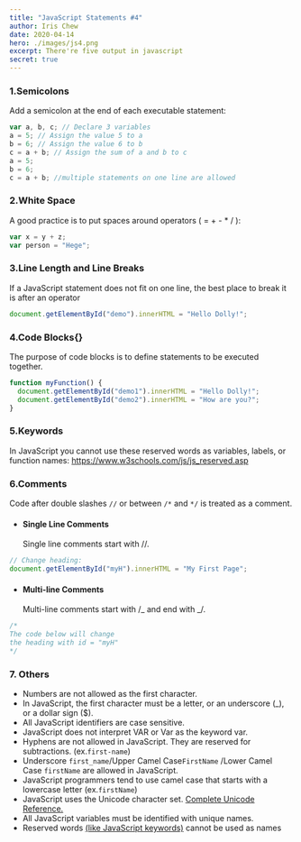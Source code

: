 ```yaml
---
title: "JavaScript Statements #4"
author: Iris Chew
date: 2020-04-14
hero: ./images/js4.png
excerpt: There're five output in javascript
secret: true
---
```


### 1.Semicolons

Add a semicolon at the end of each executable statement:

```javascript
var a, b, c; // Declare 3 variables
a = 5; // Assign the value 5 to a
b = 6; // Assign the value 6 to b
c = a + b; // Assign the sum of a and b to c
a = 5;
b = 6;
c = a + b; //multiple statements on one line are allowed
```

### 2.White Space

A good practice is to put spaces around operators ( = + - \* / ):

```javascript
var x = y + z;
var person = "Hege";
```

### 3.Line Length and Line Breaks

If a JavaScript statement does not fit on one line, the best place to break it is after an operator

```javascript
document.getElementById("demo").innerHTML = "Hello Dolly!";
```

### 4.Code Blocks{}

The purpose of code blocks is to define statements to be executed together.

```javascript
function myFunction() {
  document.getElementById("demo1").innerHTML = "Hello Dolly!";
  document.getElementById("demo2").innerHTML = "How are you?";
}
```

### 5.Keywords

In JavaScript you cannot use these reserved words as variables, labels, or function names:
https://www.w3schools.com/js/js_reserved.asp

### 6.Comments

Code after double slashes `//` or between `/*` and `*/` is treated as a comment.

- #### Single Line Comments
  Single line comments start with //.

```javascript
// Change heading:
document.getElementById("myH").innerHTML = "My First Page";
```

- #### Multi-line Comments
  Multi-line comments start with /_ and end with _/.

```javascript
/*
The code below will change
the heading with id = "myH"
*/
```

### 7. Others

- Numbers are not allowed as the first character.
- In JavaScript, the first character must be a letter, or an underscore (\_), or a dollar sign (\$).
- All JavaScript identifiers are case sensitive.
- JavaScript does not interpret VAR or Var as the keyword var.
- Hyphens are not allowed in JavaScript. They are reserved for subtractions. (ex.`first-name`)
- Underscore `first_name`/Upper Camel Case`FirstName` /Lower Camel Case `firstName` are allowed in JavaScript.
- JavaScript programmers tend to use camel case that starts with a lowercase letter (ex.`firstName`)
- JavaScript uses the Unicode character set. [Complete Unicode Reference.](https://www.w3schools.com/charsets/ref_html_utf8.asp)
- All JavaScript variables must be identified with unique names.
- Reserved words [(like JavaScript keywords)](https://www.w3schools.com/js/js_statements.asp) cannot be used as names
